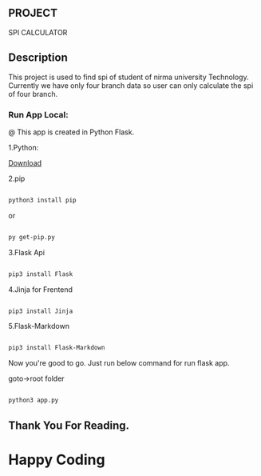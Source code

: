 ## PROJECT

SPI CALCULATOR

## Description

This project is used to find spi of student of nirma university Technology. Currently we have only four branch data so user can only calculate the spi of four branch.

### Run App Local:

@ This app is created in Python Flask.

1.Python:

[Download](https://www.python.org/downloads/)

2.pip

```bash

python3 install pip

```

or

```bash

py get-pip.py

```

3.Flask Api

```bash

pip3 install Flask

```

4.Jinja for Frentend

```bash

pip3 install Jinja

```

5.Flask-Markdown

```bash

pip3 install Flask-Markdown

```

Now you're good to go.
Just run below command for run flask app.

goto->root folder

```bash

python3 app.py

```

## Thank You For Reading.

# Happy Coding
